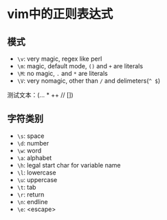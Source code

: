 # vim中的正则表达式

## 模式

+ `\v`: very magic, regex like perl
+ `\m`: magic, default mode, `()` and `+` are literals
+ `\M`: no magic,  `.` and `*` are literals
+ `\V`: very nomagic, other than `/` and delimeters(`^ $`)

测试文本：(... * ++ // [])  

## 字符类别

+ `\s`: space
+ `\d`: number
+ `\w`: word
+ `\a`: alphabet
+ `\h`: legal start char for variable name
+ `\l`: lowercase
+ `\u`: uppercase
+ `\t`: tab
+ `\r`: return
+ `\n`: endline
+ `\e`: \<escape\>

